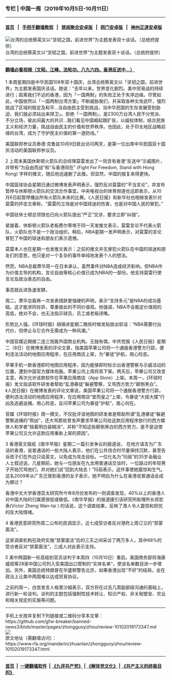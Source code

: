 ### 专栏 | 中国一周（2019年10月5日-10月11日）
------------------------

#### [首页](https://github.com/gfw-breaker/banned-news3/blob/master/README.md) &nbsp;&nbsp;|&nbsp;&nbsp; [手把手翻墙教程](https://github.com/gfw-breaker/guides/wiki) &nbsp;&nbsp;|&nbsp;&nbsp; [禁闻聚合安卓版](https://github.com/gfw-breaker/bn-android) &nbsp;&nbsp;|&nbsp;&nbsp; [网门安卓版](https://github.com/oGate2/oGate) &nbsp;&nbsp;|&nbsp;&nbsp; [神州正道安卓版](https://github.com/SzzdOgate/update) 



<div id="headerimg">
 <img alt="台湾的总统蔡英文以“坚韧之国，前进世界”为主题发表双十谈话。（总统府提供）" src="https://www.rfa.org/mandarin/zhuanlan/zhongguoyizhou/review-10102019173347.html/yt1010k.jpg/image" title="台湾的总统蔡英文以“坚韧之国，前进世界”为主题发表双十谈话。（总统府提供）"/>
 <div id="headerimgcontents">
  <div id="headerimgcaption">
   <span>
    台湾的总统蔡英文以“坚韧之国，前进世界”为主题发表双十谈话。（总统府提供）
   </span>
   <!-- zoomattribute -->
  </div>
  <!-- headerimgcaption -->
 </div>
 <!-- headerimagecontents -->
</div>

<hr/>


#### [翻墙必看视频（文昭、江峰、法轮功、八九六四、香港反送中...）](https://github.com/gfw-breaker/banned-news3/blob/master/pages/links.md)

<div id="storytext">
 <div>
  <div class="slot_header">
  </div>
 </div>
 <p>
  1 本周星期四是中华民国108年双十国庆，台湾总统蔡英文以「坚韧之国，前进世界」为主题发表国庆谈话。她说：“去年以来，世界变化剧烈。美中贸易战的持续进行；距离我们不远的香港，因为「一国两制」的失败正处于失序边缘。尽管如此，中国依然以「一国两制台湾方案」不断威胁我们，并采取各种文攻武吓，强烈挑战了区域的稳定及和平…当自由民主受到挑战，当中华民国的生存发展受到胁迫，我们就必须站出来捍卫」。拒绝「一国两制」，是2300万台湾人民不分党派、不分立场，彼此间最大的共识...我们看见中国崛起跟扩张，以威权体制，结合民族主义和经济力量，挑战自由民主的价值和世界秩序。也因此，处于印太地区战略前缘的台湾，成为了守护民主价值的第一道防线。”
 </p>
 <p>
  美国联邦参议员泰德·克鲁兹10月9日抵台访问两天，是第一位出席中华民国双十国庆活动的美国联邦参议员。
 </p>
 <p>
  2 上周末美国休斯顿火箭队的总经理莫雷发出了一则含有香港“反送中”示威图片，并带有“为自由而战”和“与香港同在” (Fight For Freedom, Stand with Hong Kong) 字样的推文，随后他迅速删了此推。但显然，中国的报复来得更快。
 </p>
 <p>
  中国篮球协会星期日通过微博发表声明表示，强烈反对莫雷的“不当言论”，并宣布暂停与休斯顿火箭队的交流合作事宜。中央电视台的体育频道也迅即表示，从10月6日起暂停播出所有火箭队未来的比赛。《人民日报》和新华社也相继发表针对莫雷的抨击文章称，“莫雷的立场是对中国球迷的伤害，也是对中国人民的冒犯。”
 </p>
 <p>
  中国驻休士顿总领馆也已向火箭队提出“严正”交涉，要求立即“纠错”。
 </p>
 <p>
  紧接着，休斯顿火箭队老板费尔蒂塔于同一天发推文表示，莫雷言论不代表火箭队，火箭队也不是一个政治组织。稍后，NBA星期一发声明表示，对莫雷的言论冒犯了中国的球迷和朋友们表示遗憾。
 </p>
 <p>
  莫雷本人也在星期一也发推文表示：之前的推文并无冒犯火箭队在中国的球迷和朋友们的意思，他只是对一个复杂的事件单纯地发表个人的想法。
 </p>
 <p>
  然而，NBA总裁萧华周一在日本承认，虽然事件对NBA造成经济影响，但NBA作为价值主导的机构，言论自由等核心价值已成为NBA的一部份。他支持莫雷行使言论及政治表态的自由。
 </p>
 <p>
  事态就此进急速发酵。
 </p>
 <p>
  周二，萧华总裁再一次发表措辞更强硬的声明，表示“支持多元”是NBA的成功基础，这才能求同存异，尊重彼此的不同价值观。他强调，NBA不会裁定价值观的高低，绝对不会，也无法指示球员，员工或老板闭嘴。
 </p>
 <p>
  形势比人强。《环球时报》胡锡进星期二晚些时候发贴放出软话：“NBA需要付出代价，但停止与它合作无需成为一种风潮。”
 </p>
 <p>
  中国官媒近期接二连三炮轰外国商业机构。无独有偶，中共党报《人民日报》星期二（8日）在微博发表的评论文章，指美国苹果公司将一个通报香港警方行踪，便利违法活动的地图应用程序，在应用商店上架，为“暴徒”护航，用心险恶。
 </p>
 <p>
  苹果手机一款香港即时地图应用程序，因为能够即时标示出香港警察与示威活动的位置，遭到中国官方媒体炮轰。苹果公司上周将其下架。两天后，苹果公司又改变主意，再次允许该款软件在苹果应用商店（App Store）上架。本周一，《环球时报》发文指该软件研发者帮助“乱港暴徒”躲避警察，又骂西方势力“颠倒黑白”。《人民日报》在微博发表的评论文章说，美国苹果公司将一个通报香港警方行踪，便利违法活动的地图应用程序，在应用商店“堂而皇之”上架，令暴徒“大摇大摆”行凶及逃避追捕，用心险恶，反问苹果公司为暴徒“护航”，居心何在。
 </p>
 <p>
  官媒《环球时报》周一撰文，不仅批评该地图的研发者是帮助所谓“乱港暴徒”躲避警察追捕的“帮凶”，还大骂那些曾发声要求苹果公司给这款应用程序放行的西方媒体人和学者“揣着明白装糊涂”，并称“不知这些颠倒黑白的西方势力，是不是迫使苹果公司又允许这款应用重新上架的原因”。
 </p>
 <p>
  3 香港英文报纸《南华早报》星期二一篇引发争议的报道说， 在地方语言为广东话的香港，说普通话的一些大陆人表示，他们在公共场合时尽量保持沉默，甚至告诉孩子们在外边只说英文，以免成为攻击目标。一位化名为“玛丽”的35岁金融业人士叙述说，几星期前，她与一位朋友在九龙用普通话交谈时，一位路过的年轻男子开始咒骂他们，并对她们说“回到大陆去！”玛丽表示，这件事使她震惊和生气。这名2009年从广东迁居到香港的女子表示，她不明白为什么在香港说普通话会成为罪过？
 </p>
 <p>
  香港中文大学香港亚太研究所今年8月份发布的一则调查发现，40%以上的香港人对中国大陆的归属感很低或极低。《南华早报》的报道援引该研究所助理所长郑宏泰(Victor Zheng Wan-tai ) 的话说，这个调查结果，反映了港人令人震惊和担忧的反大陆情绪。
 </p>
 <p>
  4 香港民意研究所周二公布的民调显示，近七成受访者反对港府上周订立的“禁蒙面法”。
 </p>
 <p>
  这家调查机构在政府实施“禁蒙面法”后的三天之间采访了两万多人，其中68%的受访者反对“禁蒙面法”，三成人对此表示支持。
 </p>
 <p>
  5 美中两国新一轮高级别官员谈判于本周四（10月10日）重启。美国商务部将海康威视等28家中国公司列入受美国出口管制的“实体名单”，使该名单数目进一步增加。另外，美国总统特朗普在华盛顿警告北京，如果香港出现“不好”的结局，会在政治上让美中两国难以达成贸易协议。
 </p>
 <p>
  之前的周一，白宫发言人格里沙姆表示，双方将在过去几周副部级沟通的基础上，进行新一轮谈判。谈判的主题包括强制性技术转让、知识产权、非关税壁垒、农业和相关规定的实施等问题。
 </p>
</div>

<hr/>
手机上长按并复制下列链接或二维码分享本文章：<br/>
https://github.com/gfw-breaker/banned-news3/blob/master/pages/zhongguoyizhou/review-10102019173347.md <br/>
<a href='https://github.com/gfw-breaker/banned-news3/blob/master/pages/zhongguoyizhou/review-10102019173347.md'><img src='https://github.com/gfw-breaker/banned-news3/blob/master/pages/zhongguoyizhou/review-10102019173347.md.png'/></a> <br/>
原文地址（需翻墙访问）：https://www.rfa.org/mandarin/zhuanlan/zhongguoyizhou/review-10102019173347.html


------------------------
#### [首页](https://github.com/gfw-breaker/banned-news3/blob/master/README.md) &nbsp;|&nbsp; [一键翻墙软件](https://github.com/gfw-breaker/nogfw/blob/master/README.md) &nbsp;| [《九评共产党》](https://github.com/gfw-breaker/9ping.md/blob/master/README.md#九评之一评共产党是什么) | [《解体党文化》](https://github.com/gfw-breaker/jtdwh.md/blob/master/README.md) | [《共产主义的终极目的》](https://github.com/gfw-breaker/gczydzjmd.md/blob/master/README.md)


<img src='http://gfw-breaker.win/banned-news3/pages/zhongguoyizhou/review-10102019173347.md' width='0px' height='0px'/>